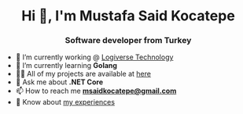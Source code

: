 <h1 align="center">Hi 👋, I'm Mustafa Said Kocatepe</h1>
<h3 align="center">Software developer from Turkey</h3>

- 🔭 I’m currently working @ [Logiverse Technology](https://www.logiverse.com/)
- 🌱 I’m currently learning **Golang**
- 👨‍💻 All of my projects are available at [here](https://github.com/mustafakocatepe)
- 💬 Ask me about **.NET Core**
- 📫 How to reach me **msaidkocatepe@gmail.com**
- 📄 Know about [my experiences](https://linkedin.com/in/mustafasaidkocatepe)
